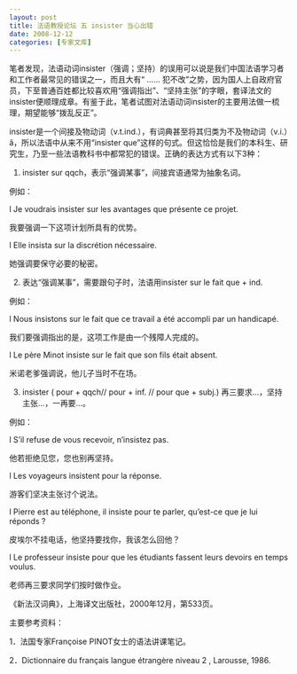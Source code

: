 ```yaml
---
layout: post
title: 法语教授论坛 五 insister 当心出错
date: 2008-12-12
categories: [专家文库]  
---
```


笔者发现，法语动词insister（强调；坚持）的误用可以说是我们中国法语学习者和工作者最常见的错误之一，而且大有“ …… 犯不改”之势，因为国人上自政府官员，下至普通百姓都比较喜欢用“强调指出”、“坚持主张”的字眼，套译法文的insister便顺理成章。有鉴于此，笔者试图对法语动词insister的主要用法做一梳理，期望能够“拨乱反正”。



insister是一个间接及物动词（v.t.ind.），有词典甚至将其归类为不及物动词（v.i.）â，所以法语中从来不用“insister que”这样的句式。但这恰恰是我们的本科生、研究生，乃至一些法语教科书中都常犯的错误。正确的表达方式有以下3种：

1. insister sur qqch，表示“强调某事”，间接宾语通常为抽象名词。

例如：

l Je voudrais insister sur les avantages que présente ce projet.

我要强调一下这项计划所具有的优势。

l Elle insista sur la discrétion nécessaire.

她强调要保守必要的秘密。

2. 表达“强调某事”，需要跟句子时，法语用insister sur le fait que + ind.

例如：

l Nous insistons sur le fait que ce travail a été accompli par un handicapé.

我们要强调指出的是，这项工作是由一个残障人完成的。

l Le père Minot insiste sur le fait que son fils était absent.

米诺老爹强调说，他儿子当时不在场。

3. insister ( pour + qqch// pour + inf. // pour que + subj.) 再三要求…，坚持主张…，一再要…。

例如：

l S’il refuse de vous recevoir, n’insistez pas.

他若拒绝见您，您也别再坚持。

l Les voyageurs insistent pour la réponse.

游客们坚决主张讨个说法。

l Pierre est au téléphone, il insiste pour te parler, qu’est-ce que je lui réponds ?

皮埃尔不挂电话，他坚持要找你，我该怎么回他？

l Le professeur insiste pour que les étudiants fassent leurs devoirs en temps voulus.

老师再三要求同学们按时做作业。

《新法汉词典》，上海译文出版社，2000年12月，第533页。

主要参考资料：

1．法国专家Françoise PINOT女士的语法讲课笔记。

2．Dictionnaire du français langue étrangère niveau 2 , Larousse, 1986.

